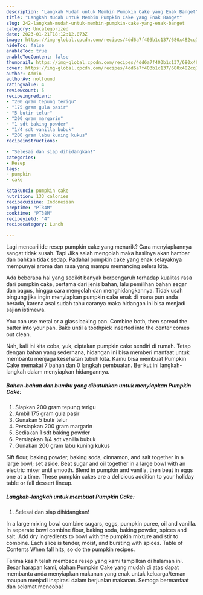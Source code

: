 ```yaml
---
description: "Langkah Mudah untuk Membin Pumpkin Cake yang Enak Banget"
title: "Langkah Mudah untuk Membin Pumpkin Cake yang Enak Banget"
slug: 242-langkah-mudah-untuk-membin-pumpkin-cake-yang-enak-banget
category: Uncategorized
date: 2023-01-21T18:12:12.073Z
image: https://img-global.cpcdn.com/recipes/4dd6a7f403b1c137/680x482cq70/pumpkin-cake-foto-resep-utama.jpg
hideToc: false
enableToc: true
enableTocContent: false
thumbnail: https://img-global.cpcdn.com/recipes/4dd6a7f403b1c137/680x482cq70/pumpkin-cake-foto-resep-utama.jpg
cover: https://img-global.cpcdn.com/recipes/4dd6a7f403b1c137/680x482cq70/pumpkin-cake-foto-resep-utama.jpg
author: Admin
authorAv: notfound
ratingvalue: 4
reviewcount: 5
recipeingredient:
- "200 gram tepung terigu"
- "175 gram gula pasir"
- "5 butir telur"
- "200 gram margarin"
- "1 sdt baking powder"
- "1/4 sdt vanilla bubuk"
- "200 gram labu kuning kukus"
recipeinstructions:

- "Selesai dan siap dihidangkan!"
categories:
- Resep
tags:
- pumpkin
- cake

katakunci: pumpkin cake 
nutrition: 133 calories
recipecuisine: Indonesian
preptime: "PT34M"
cooktime: "PT38M"
recipeyield: "4"
recipecategory: Lunch

---
```



Lagi mencari ide resep pumpkin cake yang menarik? Cara menyiapkannya sangat tidak susah. Tapi Jika salah mengolah maka hasilnya akan hambar dan bahkan tidak sedap. Padahal pumpkin cake yang enak selayaknya mempunyai aroma dan rasa yang mampu memancing selera kita.


Ada beberapa hal yang sedikit banyak berpengaruh terhadap kualitas rasa dari pumpkin cake, pertama dari jenis bahan, lalu pemilihan bahan segar dan bagus, hingga cara mengolah dan menghidangkannya. Tidak usah bingung jika ingin menyiapkan pumpkin cake enak di mana pun anda berada, karena asal sudah tahu caranya maka hidangan ini bisa menjadi sajian istimewa.

You can use metal or a glass baking pan. Combine both, then spread the batter into your pan. Bake until a toothpick inserted into the center comes out clean.


Nah, kali ini kita coba, yuk, ciptakan pumpkin cake sendiri di rumah. Tetap dengan bahan yang sederhana, hidangan ini bisa memberi manfaat untuk membantu menjaga kesehatan tubuh kita. Kamu bisa membuat Pumpkin Cake memakai 7 bahan dan 0 langkah pembuatan. Berikut ini langkah-langkah dalam menyiapkan hidangannya.

<!--inarticleads1-->

##### Bahan-bahan dan bumbu yang dibutuhkan untuk menyiapkan Pumpkin Cake:

1. Siapkan 200 gram tepung terigu
1. Ambil 175 gram gula pasir
1. Gunakan 5 butir telur
1. Persiapkan 200 gram margarin
1. Sediakan 1 sdt baking powder
1. Persiapkan 1/4 sdt vanilla bubuk
1. Gunakan 200 gram labu kuning kukus


Sift flour, baking powder, baking soda, cinnamon, and salt together in a large bowl; set aside. Beat sugar and oil together in a large bowl with an electric mixer until smooth. Blend in pumpkin and vanilla, then beat in eggs one at a time. These pumpkin cakes are a delicious addition to your holiday table or fall dessert lineup. 

<!--inarticleads2-->

##### Langkah-langkah untuk membuat Pumpkin Cake:


1. Selesai dan siap dihidangkan!

In a large mixing bowl combine sugars, eggs, pumpkin puree, oil and vanilla. In separate bowl combine flour, baking soda, baking powder, spices and salt. Add dry ingredients to bowl with the pumpkin mixture and stir to combine. Each slice is tender, moist, and bursting with spices. Table of Contents When fall hits, so do the pumpkin recipes. 

Terima kasih telah membaca resep yang kami tampilkan di halaman ini. Besar harapan kami, olahan Pumpkin Cake yang mudah di atas dapat membantu anda menyiapkan makanan yang enak untuk keluarga/teman maupun menjadi inspirasi dalam berjualan makanan. Semoga bermanfaat dan selamat mencoba!
